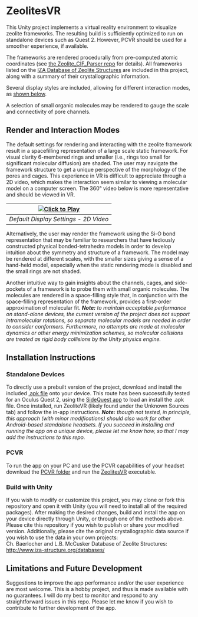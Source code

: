 # ZeolitesVR

This Unity project implements a virtual reality environment to visualize zeolite frameworks. The resulting build is sufficiently optimized to run on standalone devices such as Quest 2. However, PCVR should be used for a smoother experience, if available.

The frameworks are rendered procedurally from pre-computed atomic coordinates (see [the Zeolite_CIF_Parser repo](https://github.com/morazov/Zeolite_CIF_Parser) for details). All frameworks listed on the [IZA Database of Zeolite Structures](https://america.iza-structure.org/IZA-SC/ftc_table.php) are included in this project, along with a summary of their crystallographic information.

Several display styles are included, allowing for different interaction modes, as [shown below](#render-and-interaction-modes).

A selection of small organic molecules may be rendered to gauge the scale and connectivity of pore channels.

## Render and Interaction Modes

The default settings for rendering and interacting with the zeolite framework result in a spacefilling representation of a large scale static framework. For visual clarity 6-membered rings and smaller (i.e., rings too small for significant molecular diffusion) are shaded. The user may navigate the framework structure to get a unique perspective of the morphology of the pores and cages. This experience in VR is difficult to appreciate through a 2D video, which makes the interaction seem similar to viewing a molecular model on a computer screen. The 360° video below is more representative and should be viewed in VR.

| [![Click to Play](https://img.youtube.com/vi/N912hPK8uY8/0.jpg)](https://www.youtube.com/watch?v=N912hPK8uY8) |
|:--:|
| *Default Display Settings - 2D Video* |

Alternatively, the user may render the framework using the Si-O bond representation that may be familiar to researchers that have tediously constructed physical bonded-tetrahedra models in order to develop intuition about the symmetry and structure of a framework. The model may be rendered at different scales, with the smaller sizes giving a sense of a hand-held model, especially when the static rendering mode is disabled and the small rings are not shaded.

Another intuitive way to gain insights about the channels, cages, and side-pockets of a framework is to probe them with small organic molecules. The molecules are rendered in a space-filling style that, in conjunction with the space-filling representation of the framework, provides a first-order approximation of molecular fit. ***Note:** to maintain acceptable performance on stand-alone devices, the current version of the project does not support intramolecular rotations, so separate molecular models are needed in order to consider conformers. Furthermore, no attempts are made at molecular dynamics or other energy minimization schemes, so molecular collisions are treated as rigid body collisions by the Unity physics engine.*

## Installation Instructions
### Standalone Devices

To directly use a prebuilt version of the project, download and install the included [.apk file](Builds/v1.0b1.apk) onto your device. This route has been successfully tested for an Oculus Quest 2, using the [SideQuest app](https://sidequestvr.com/setup-howto) to load an install the .apk file. Once installed, run ZeoliteVR (likely found under the Unknown Sources tab) and follow the in-app instructions. ***Note:** though not tested, in principle, this approach (with minor modifications) should also work for other Android-based standalone headsets. If you succeed in installing and running the app on a unique device, please let me know how, so that I may add the instructions to this repo.*

### PCVR

To run the app on your PC and use the PCVR capabilities of your headset download the [PCVR folder](Builds/PCVR) and run the [ZeolitesVR](Builds/PCVR/ZeolitesVR.exe) executable.

### Build with Unity

If you wish to modify or customize this project, you may clone or fork this repository and open it with Unity (you will need to install all of the required packages). After making the desired changes, build and install the app on your device directly through Unity, or through one of the methods above. Please cite this repository if you wish to publish or share your modified version. Additionally, please cite the original crystallographic data source if you wish to use the data in your own projects:\
Ch. Baerlocher and L.B. McCusker
Database of Zeolite Structures: http://www.iza-structure.org/databases/

## Limitations and Future Development

Suggestions to improve the app performance and/or the user experience are most welcome. This is a hobby project, and thus is made available with no guarantees. I will do my best to monitor and respond to any straightforward issues in this repo. Please let me know if you wish to contribute to further development of the app.
